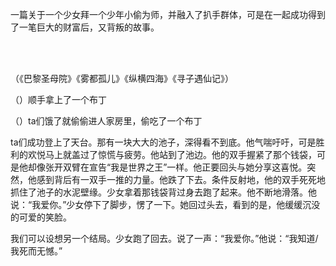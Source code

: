 一篇关于一个少女拜一个少年小偷为师，并融入了扒手群体，可是在一起成功得到了一笔巨大的财富后，又背叛的故事。

<br/><br/>

（《巴黎圣母院》《雾都孤儿》《纵横四海》《寻子遇仙记》）

（）顺手拿上了一个布丁

（）ta们饿了就偷偷进人家房里，偷吃了一个布丁

ta们成功登上了天台。那有一块大大的池子，深得看不到底。他气喘吁吁，可是胜利的欢悦马上就盖过了惊慌与疲劳。他站到了池边。他的双手握紧了那个钱袋，可是他却像张开双臂在宣告“我是世界之王”一样。他正要回头与她分享这喜悦。突然，他感到背后有一双手一推的力量。他跌了下去。条件反射地，他的双手死死地抓住了池子的水泥壁缘。少女拿着那钱袋背过身去跑了起来。他不断地滑落。他说：“我爱你。”少女停下了脚步，愣了一下。她回过头去，看到的是，他缓缓沉没的可爱的笑脸。

我们可以设想另一个结局。少女跑了回去。说了一声：“我爱你。”他说：“我知道/我死而无憾。”

